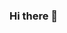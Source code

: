 ### Hi there 👋

<!--
**mauricechouam/mauricechouam** is a ✨ _special_ ✨ repository because its `README.md` (this file) appears on your GitHub profile.
## 🔭 I’m currently working on ...
## 🌱 I’m currently learning ...
## 👯 I’m looking to collaborate on ...
## 🤔 I’m looking for help with ...
## 💬 Ask me about ...
## 📫 How to reach me: ...
 
-->
